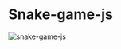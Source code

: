 # Snake-game-js

![snake-game-js](https://user-images.githubusercontent.com/20690286/29536869-cb596dd4-86bf-11e7-8f5a-91f0084e8dbc.PNG)
